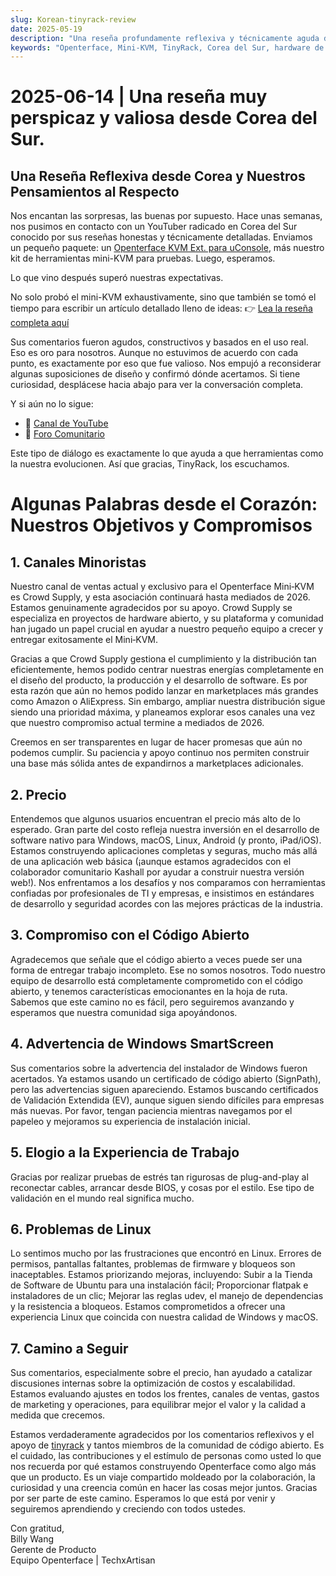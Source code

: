 ```yaml
---
slug: Korean-tinyrack-review
date: 2025-05-19
description: "Una reseña profundamente reflexiva y técnicamente aguda del Openterface Mini-KVM de la comunidad TinyRack de Corea del Sur, seguida de una respuesta transparente y sincera de nuestro equipo. Este intercambio destaca los comentarios de uso en el mundo real, nuestro compromiso con el código abierto y el viaje compartido de mejorar las herramientas a través de la colaboración comunitaria."
keywords: "Openterface, Mini-KVM, TinyRack, Corea del Sur, hardware de código abierto, USB KVM, soporte Linux, reseña comunitaria, comentarios honestos, reseña técnica, Windows KVM, respuesta de hardware abierto, Crowd Supply, GitHub, hoja de ruta de desarrollo"
---
```


# 2025-06-14 | Una reseña muy perspicaz y valiosa desde Corea del Sur.

## Una Reseña Reflexiva desde Corea y Nuestros Pensamientos al Respecto

Nos encantan las sorpresas, las buenas por supuesto. Hace unas semanas, nos pusimos en contacto con un YouTuber radicado en Corea del Sur conocido por sus reseñas honestas y técnicamente detalladas. Enviamos un pequeño paquete: un [Openterface KVM Ext. para uConsole](https://shop.techxartisan.com/products/openterface-kvm-ext-for-uconsole), más nuestro kit de herramientas mini-KVM para pruebas. Luego, esperamos.

Lo que vino después superó nuestras expectativas.

No solo probó el mini-KVM exhaustivamente, sino que también se tomó el tiempo para escribir un artículo detallado lleno de ideas:
👉 [Lea la reseña completa aquí](https://tinyrack.kr/review/openterface)

Sus comentarios fueron agudos, constructivos y basados en el uso real. Eso es oro para nosotros. Aunque no estuvimos de acuerdo con cada punto, es exactamente por eso que fue valioso. Nos empujó a reconsiderar algunas suposiciones de diseño y confirmó dónde acertamos. Si tiene curiosidad, desplácese hacia abajo para ver la conversación completa.

Y si aún no lo sigue:
- 🎥 [Canal de YouTube](https://youtube.com/@tinyrack)
- 💬 [Foro Comunitario](https://forum.tinyrack.kr)

Este tipo de diálogo es exactamente lo que ayuda a que herramientas como la nuestra evolucionen. Así que gracias, TinyRack, los escuchamos.

# Algunas Palabras desde el Corazón: Nuestros Objetivos y Compromisos

## 1. Canales Minoristas
Nuestro canal de ventas actual y exclusivo para el Openterface Mini‑KVM es Crowd Supply, y esta asociación continuará hasta mediados de 2026. Estamos genuinamente agradecidos por su apoyo. Crowd Supply se especializa en proyectos de hardware abierto, y su plataforma y comunidad han jugado un papel crucial en ayudar a nuestro pequeño equipo a crecer y entregar exitosamente el Mini‑KVM.

Gracias a que Crowd Supply gestiona el cumplimiento y la distribución tan eficientemente, hemos podido centrar nuestras energías completamente en el diseño del producto, la producción y el desarrollo de software. Es por esta razón que aún no hemos podido lanzar en marketplaces más grandes como Amazon o AliExpress. Sin embargo, ampliar nuestra distribución sigue siendo una prioridad máxima, y planeamos explorar esos canales una vez que nuestro compromiso actual termine a mediados de 2026.

Creemos en ser transparentes en lugar de hacer promesas que aún no podemos cumplir. Su paciencia y apoyo continuo nos permiten construir una base más sólida antes de expandirnos a marketplaces adicionales.

## 2. Precio
Entendemos que algunos usuarios encuentran el precio más alto de lo esperado. Gran parte del costo refleja nuestra inversión en el desarrollo de software nativo para Windows, macOS, Linux, Android (y pronto, iPad/iOS). Estamos construyendo aplicaciones completas y seguras, mucho más allá de una aplicación web básica (¡aunque estamos agradecidos con el colaborador comunitario Kashall por ayudar a construir nuestra versión web!). Nos enfrentamos a los desafíos y nos comparamos con herramientas confiadas por profesionales de TI y empresas, e insistimos en estándares de desarrollo y seguridad acordes con las mejores prácticas de la industria.

## 3. Compromiso con el Código Abierto
Agradecemos que señale que el código abierto a veces puede ser una forma de entregar trabajo incompleto. Ese no somos nosotros. Todo nuestro equipo de desarrollo está completamente comprometido con el código abierto, y tenemos características emocionantes en la hoja de ruta. Sabemos que este camino no es fácil, pero seguiremos avanzando y esperamos que nuestra comunidad siga apoyándonos.

## 4. Advertencia de Windows SmartScreen
Sus comentarios sobre la advertencia del instalador de Windows fueron acertados. Ya estamos usando un certificado de código abierto (SignPath), pero las advertencias siguen apareciendo. Estamos buscando certificados de Validación Extendida (EV), aunque siguen siendo difíciles para empresas más nuevas. Por favor, tengan paciencia mientras navegamos por el papeleo y mejoramos su experiencia de instalación inicial.

## 5. Elogio a la Experiencia de Trabajo
Gracias por realizar pruebas de estrés tan rigurosas de plug-and-play al reconectar cables, arrancar desde BIOS, y cosas por el estilo. Ese tipo de validación en el mundo real significa mucho.

## 6. Problemas de Linux
Lo sentimos mucho por las frustraciones que encontró en Linux. Errores de permisos, pantallas faltantes, problemas de firmware y bloqueos son inaceptables. Estamos priorizando mejoras, incluyendo: Subir a la Tienda de Software de Ubuntu para una instalación fácil; Proporcionar flatpak e instaladores de un clic; Mejorar las reglas udev, el manejo de dependencias y la resistencia a bloqueos. Estamos comprometidos a ofrecer una experiencia Linux que coincida con nuestra calidad de Windows y macOS.

## 7. Camino a Seguir
Sus comentarios, especialmente sobre el precio, han ayudado a catalizar discusiones internas sobre la optimización de costos y escalabilidad. Estamos evaluando ajustes en todos los frentes, canales de ventas, gastos de marketing y operaciones, para equilibrar mejor el valor y la calidad a medida que crecemos.

Estamos verdaderamente agradecidos por los comentarios reflexivos y el apoyo de [tinyrack](https://www.youtube.com/@tinyrack) y tantos miembros de la comunidad de código abierto. Es el cuidado, las contribuciones y el estímulo de personas como usted lo que nos recuerda por qué estamos construyendo Openterface como algo más que un producto. Es un viaje compartido moldeado por la colaboración, la curiosidad y una creencia común en hacer las cosas mejor juntos. Gracias por ser parte de este camino. Esperamos lo que está por venir y seguiremos aprendiendo y creciendo con todos ustedes.

Con gratitud,  
Billy Wang  
Gerente de Producto  
Equipo Openterface | TechxArtisan